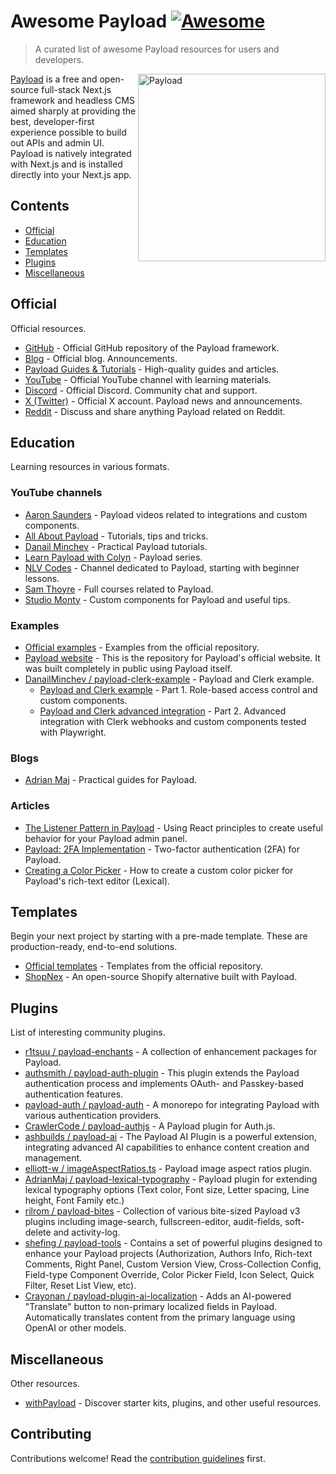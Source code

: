 # Awesome Payload [![Awesome](https://awesome.re/badge.svg)](https://awesome.re)

> A curated list of awesome Payload resources for users and developers.

[<img src="./media/payload-logo.jpg" alt="Payload" width="300" align="right" />](https://payloadcms.com/)

<p>
<a href="https://payloadcms.com/">Payload</a> is a free and open-source full-stack Next.js framework and headless CMS aimed sharply at providing the best, developer-first experience possible to build out APIs and admin UI.<br />
Payload is natively integrated with Next.js and is installed directly into your Next.js app.
</p>

## Contents

- [Official](#official)
- [Education](#education)
- [Templates](#templates)
- [Plugins](#plugins)
- [Miscellaneous](#miscellaneous)

## Official

Official resources.

- [GitHub](https://github.com/payloadcms/payload) - Official GitHub repository of the Payload framework.
- [Blog](https://payloadcms.com/blog) - Official blog. Announcements.
- [Payload Guides & Tutorials](https://payloadcms.com/posts/guides) - High-quality guides and articles.
- [YouTube](https://www.youtube.com/@payloadcms) - Official YouTube channel with learning materials.
- [Discord](https://discord.gg/payload) - Official Discord. Community chat and support.
- [X (Twitter)](https://twitter.com/payloadcms) - Official X account. Payload news and announcements.
- [Reddit](https://www.reddit.com/r/PayloadCMS/) - Discuss and share anything Payload related on Reddit.

## Education

Learning resources in various formats.

### YouTube channels

- [Aaron Saunders](https://www.youtube.com/@AaronSaundersCI) - Payload videos related to integrations and custom components.
- [All About Payload](https://www.youtube.com/@AllAboutPayload) - Tutorials, tips and tricks.
- [Danail Minchev](https://www.youtube.com/@DanailMinchev) - Practical Payload tutorials.
- [Learn Payload with Colyn](https://www.youtube.com/@LearnPayload) - Payload series.
- [NLV Codes](https://www.youtube.com/@nlv_codes) - Channel dedicated to Payload, starting with beginner lessons.
- [Sam Thoyre](https://www.youtube.com/@SamThoyre) - Full courses related to Payload.
- [Studio Monty](https://www.youtube.com/watch?v=MIJRgfRYHSU&list=PLmIBeoKTwgwlVxmmzU3L03v4Iq2mZ_tcR) - Custom components for Payload and useful tips.

### Examples

- [Official examples](https://github.com/payloadcms/payload/tree/main/examples) - Examples from the official repository.
- [Payload website](https://github.com/payloadcms/website) - This is the repository for Payload's official website. It was built completely in public using Payload itself.
- [DanailMinchev / payload-clerk-example](https://github.com/DanailMinchev/payload-clerk-example) - Payload and Clerk example.
  - [Payload and Clerk example](https://www.youtube.com/watch?v=7PNGNqqFlu0) - Part 1. Role-based access control and custom components.
  - [Payload and Clerk advanced integration](https://www.youtube.com/watch?v=egKaeOuddFA) - Part 2. Advanced integration with Clerk webhooks and custom components tested with Playwright.

### Blogs

- [Adrian Maj](https://adrianmaj.com/en/blog) - Practical guides for Payload.

### Articles

- [The Listener Pattern in Payload](https://thelastcode.substack.com/p/the-listener-pattern-in-payloadcms) - Using React principles to create useful behavior for your Payload admin panel.
- [Payload: 2FA Implementation](https://zarif.dev/blogs/payload-cms-2fa-implementation) - Two-factor authentication (2FA) for Payload.
- [Creating a Color Picker](https://medium.com/@mleg1234/creating-a-color-picker-for-payload-cmss-rich-text-editor-lexical-a2ec3528669c) - How to create a custom color picker for Payload's rich-text editor (Lexical).

## Templates

Begin your next project by starting with a pre-made template. These are production-ready, end-to-end solutions.

- [Official templates](https://github.com/payloadcms/payload/tree/main/templates) - Templates from the official repository.
- [ShopNex](https://github.com/shopnex-ai/shopnex) - An open-source Shopify alternative built with Payload.

## Plugins

List of interesting community plugins.

- [r1tsuu / payload-enchants](https://github.com/r1tsuu/payload-enchants) - A collection of enhancement packages for Payload.
- [authsmith / payload-auth-plugin](https://github.com/authsmith/payload-auth-plugin) - This plugin extends the Payload authentication process and implements OAuth- and Passkey-based authentication features.
- [payload-auth / payload-auth](https://github.com/payload-auth/payload-auth) - A monorepo for integrating Payload with various authentication providers.
- [CrawlerCode / payload-authjs](https://github.com/CrawlerCode/payload-authjs) - A Payload plugin for Auth.js.
- [ashbuilds / payload-ai](https://github.com/ashbuilds/payload-ai) - The Payload AI Plugin is a powerful extension, integrating advanced AI capabilities to enhance content creation and management.
- [elliott-w / imageAspectRatios.ts](https://gist.github.com/elliott-w/19676d9373d79ee20b9195601dc45808) - Payload image aspect ratios plugin.
- [AdrianMaj / payload-lexical-typography](https://github.com/AdrianMaj/payload-lexical-typography) - Payload plugin for extending lexical typography options (Text color, Font size, Letter spacing, Line height, Font Family etc.)
- [rilrom / payload-bites](https://github.com/rilrom/payload-bites) - Collection of various bite-sized Payload v3 plugins including image-search, fullscreen-editor, audit-fields, soft-delete and activity-log.
- [shefing / payload-tools](https://github.com/shefing/payload-tools) - Contains a set of powerful plugins designed to enhance your Payload projects (Authorization, Authors Info, Rich-text Comments, Right Panel, Custom Version View, Cross-Collection Config, Field-type Component Override, Color Picker Field, Icon Select, Quick Filter, Reset List View, etc).
- [Crayonan / payload-plugin-ai-localization](https://github.com/Crayonan/payload-plugin-ai-localization) - Adds an AI-powered "Translate" button to non-primary localized fields in Payload. Automatically translates content from the primary language using OpenAI or other models.

## Miscellaneous

Other resources.

- [withPayload](https://withpayload.com/) - Discover starter kits, plugins, and other useful resources.

## Contributing

Contributions welcome! Read the [contribution guidelines](contributing.md) first.
